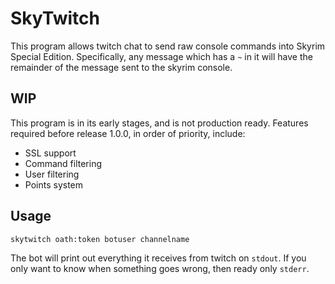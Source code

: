 # SkyTwitch
This program allows twitch chat to send raw console commands into Skyrim Special Edition. Specifically, any message which has a `~` in it will have the remainder of the message sent to the skyrim console.
## WIP
This program is in its early stages, and is not production ready. Features required before release 1.0.0, in order of priority, include:
- SSL support
- Command filtering
- User filtering
- Points system
## Usage
`skytwitch oath:token botuser channelname`

The bot will print out everything it receives from twitch on `stdout`. If you only want to know when something goes wrong, then ready only `stderr`.